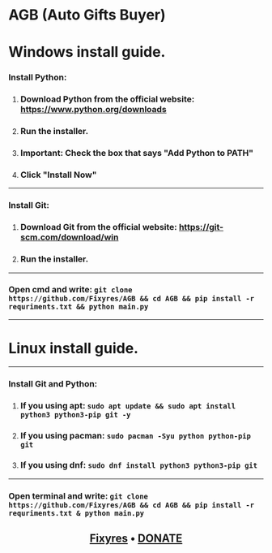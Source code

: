 # AGB (Auto Gifts Buyer) 

# Windows install guide.

### Install Python:
1. ###  Download Python from the official website: https://www.python.org/downloads
2. ###  Run the installer.
3. ###  **Important**: Check the box that says **"Add Python to PATH"**
4. ###  Click **"Install Now"**
---
### Install Git:
1. ###  Download Git from the official website: https://git-scm.com/download/win
2. ###  Run the installer.
---
### Open cmd and write: ```git clone https://github.com/Fixyres/AGB && cd AGB && pip install -r requriments.txt && python main.py```
---
# Linux install guide.
---
### Install Git and Python:
1. ### If you using apt: ```sudo apt update && sudo apt install python3 python3-pip git -y```
2. ### If you using pacman: ```sudo pacman -Syu python python-pip git```
3. ### If you using dnf: ```sudo dnf install python3 python3-pip git```
---
### Open terminal and write: ```git clone https://github.com/Fixyres/AGB && cd AGB && pip install -r requriments.txt & python main.py```

<div align="center">
    <h2><a href="https://t.me/Fixyres">Fixyres</a> • <a href="https://t.me/send?start=IVAeSi7A07xd">DONATE</a></h2>
</div>